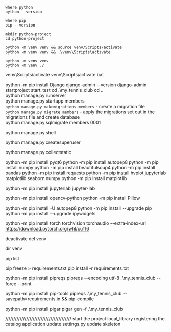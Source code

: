`where python`    
`python --version`

`where pip`   
`pip --version`


`mkdir python-project`    
`cd python-project`


`python -m venv venv && source venv/Scripts/activate`   
`python -m venv venv && .\venv\Scripts\activate`

`python -m venv venv`   
`python -m venv ./`

venv\Scripts\activate
venv\Scripts\activate.bat

python -m pip install Django
django-admin --version
django-admin startproject start_test
cd .\my_tennis_club
cd ..\
python manage.py runserver   
python manage.py startapp members   
`python manage.py makemigrations members` - create a migration file   
`python manage.py migrate members` - apply the migrations set out in the migrations file and create database   
python manage.py sqlmigrate members 0001

python manage.py shell

python manage.py createsuperuser

python manage.py collectstatic

python -m pip install pyqt6
python -m pip install autopep8
python -m pip install numpy
python -m pip install beautifulsoup4
python -m pip install pandas
python -m pip install requests
python -m pip install hvplot jupyterlab matplotlib seaborn numpy
python -m pip install matplotlib

python -m pip install jupyterlab
jupyter-lab

python -m pip install opencv-python
python -m pip install Pillow

python -m pip install -U autopep8
python -m pip install --upgrade pip
python -m pip install --upgrade ipywidgets

python -m pip install torch torchvision torchaudio --extra-index-url https://download.pytorch.org/whl/cu116


deactivate
del venv

dir venv

pip list

pip freeze > requirements.txt
pip install -r requirements.txt

python -m pip install pipreqs
pipreqs --encoding utf-8 .\my_tennis_club --force --print

python -m pip install pip-tools
pipreqs .\my_tennis_club --savepath=requirements.in && pip-compile

python -m pip install pigar
pigar gen -f .\my_tennis_club




/////////////////////////////////////////
start the project local_library
registering the catalog application
update settings.py
update skeleton
